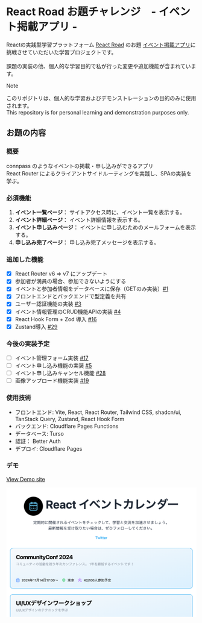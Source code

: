 # React Road お題チャレンジ　- イベント掲載アプリ -

Reactの実践型学習プラットフォーム [React Road](https://react-road.b13o.com/) のお題 [イベント掲載アプリ](https://react-road.b13o.com/challenges/event-listing-app)に挑戦させていただいた学習プロジェクトです。<br />
<br />
課題の実装の他、個人的な学習目的で私が行った変更や追加機能が含まれています。<br />

> [!NOTE]
> このリポジトリは、個人的な学習およびデモンストレーションの目的のみに使用されます。<br />
> This repository is for personal learning and demonstration purposes only.

## お題の内容
### 概要
connpass のようなイベントの掲載・申し込みができるアプリ<br />
React Router によるクライアントサイドルーティングを実践し、SPAの実装を学ぶ。
### 必須機能
1. **イベント一覧ページ**： サイトアクセス時に、イベント一覧を表示する。
2. **イベント詳細ページ**： イベント詳細情報を表示する。
3. **イベント申し込みページ**： イベントに申し込むためのメールフォームを表示する。
4. **申し込み完了ページ**： 申し込み完了メッセージを表示する。

### 追加した機能
- [x] React Router v6 => v7 にアップデート
- [x] 参加者が満員の場合、参加できないようにする
- [x] イベントと参加者情報をデータベースに保存（GETのみ実装）[#1](https://github.com/oumelab/demo-react-event-calendar/issues/1)
- [x] フロントエンドとバックエンドで型定義を共有
- [x] ユーザー認証機能の実装 [#3](https://github.com/oumelab/demo-react-event-calendar/issues/3)
- [x] イベント情報管理のCRUD機能APIの実装 [#4](https://github.com/oumelab/demo-react-event-calendar/issues/4)
- [x] React Hook Form + Zod 導入 [#16](https://github.com/oumelab/demo-react-event-calendar/issues/16)
- [x] Zustand導入 [#29](https://github.com/oumelab/demo-react-event-calendar/issues/29)

### 今後の実装予定
- [ ] イベント管理フォーム実装 [#17](https://github.com/oumelab/demo-react-event-calendar/issues/17)
- [ ] イベント申し込み機能の実装 [#5](https://github.com/oumelab/demo-react-event-calendar/issues/5)
- [ ] イベント申し込みキャンセル機能 [#28](https://github.com/oumelab/demo-react-event-calendar/issues/28)
- [ ] 画像アップロード機能実装 [#19](https://github.com/oumelab/demo-react-event-calendar/issues/19)

### 使用技術
- フロントエンド: Vite, React, React Router, Tailwind CSS, shadcn/ui, TanStack Query, Zustand, React Hook Form
- バックエンド: Cloudflare Pages Functions
- データベース: Turso
- 認証： Better Auth
- デプロイ: Cloudflare Pages

### デモ
[View Demo site](https://demo-react-event-calendar.pages.dev/)
<br />

<a href="https://demo-react-event-calendar.pages.dev/" target="_blank">
  <picture>
    <source srcset="./public/screenshot.webp" type="image/webp" />
    <img src="./public/screenshot.png" alt="screen shot image" width="580" />
  </picture>
</a>


